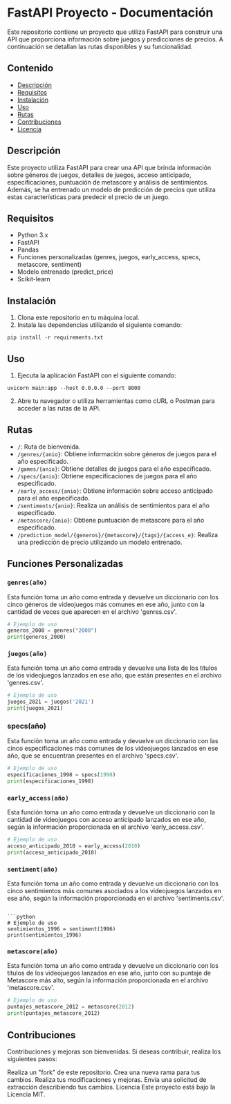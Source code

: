 # FastAPI Proyecto - Documentación

Este repositorio contiene un proyecto que utiliza FastAPI para construir una API que proporciona información sobre juegos y predicciones de precios. A continuación se detallan las rutas disponibles y su funcionalidad.

## Contenido

- [Descripción](#descripción)
- [Requisitos](#requisitos)
- [Instalación](#instalación)
- [Uso](#uso)
- [Rutas](#rutas)
- [Contribuciones](#contribuciones)
- [Licencia](#licencia)

## Descripción

Este proyecto utiliza FastAPI para crear una API que brinda información sobre géneros de juegos, detalles de juegos, acceso anticipado, especificaciones, puntuación de metascore y análisis de sentimientos. Además, se ha entrenado un modelo de predicción de precios que utiliza estas características para predecir el precio de un juego.

## Requisitos

- Python 3.x
- FastAPI
- Pandas
- Funciones personalizadas (genres, juegos, early_access, specs, metascore, sentiment)
- Modelo entrenado (predict_price)
- Scikit-learn

## Instalación

1. Clona este repositorio en tu máquina local.
2. Instala las dependencias utilizando el siguiente comando:

```
pip install -r requirements.txt
```

## Uso

1. Ejecuta la aplicación FastAPI con el siguiente comando:

```
uvicorn main:app --host 0.0.0.0 --port 8000
```

2. Abre tu navegador o utiliza herramientas como cURL o Postman para acceder a las rutas de la API.

## Rutas

- `/`: Ruta de bienvenida.
- `/genres/{anio}`: Obtiene información sobre géneros de juegos para el año especificado.
- `/games/{anio}`: Obtiene detalles de juegos para el año especificado.
- `/specs/{anio}`: Obtiene especificaciones de juegos para el año especificado.
- `/early_access/{anio}`: Obtiene información sobre acceso anticipado para el año especificado.
- `/sentiments/{anio}`: Realiza un análisis de sentimientos para el año especificado.
- `/metascore/{anio}`: Obtiene puntuación de metascore para el año especificado.
- `/prediction_model/{generos}/{metascore}/{tags}/{access_e}`: Realiza una predicción de precio utilizando un modelo entrenado.

## Funciones Personalizadas

### `genres(año)`

Esta función toma un año como entrada y devuelve un diccionario con los cinco géneros de videojuegos más comunes en ese año, junto con la cantidad de veces que aparecen en el archivo 'genres.csv'.

```python
# Ejemplo de uso
generos_2000 = genres("2000")
print(generos_2000)
```

### `juegos(año)`
Esta función toma un año como entrada y devuelve una lista de los títulos de los videojuegos lanzados en ese año, que están presentes en el archivo 'genres.csv'.

```python
# Ejemplo de uso
juegos_2021 = juegos('2021')
print(juegos_2021)
```

### specs(año)
Esta función toma un año como entrada y devuelve un diccionario con las cinco especificaciones más comunes de los videojuegos lanzados en ese año, que se encuentran presentes en el archivo 'specs.csv'.

```python
# Ejemplo de uso
especificaciones_1998 = specs(1998)
print(especificaciones_1998)
```

### `early_access(año)`
Esta función toma un año como entrada y devuelve un diccionario con la cantidad de videojuegos con acceso anticipado lanzados en ese año, según la información proporcionada en el archivo 'early_access.csv'.

```python
# Ejemplo de uso
acceso_anticipado_2010 = early_access(2010)
print(acceso_anticipado_2010)
```

### `sentiment(año)`
Esta función toma un año como entrada y devuelve un diccionario con los cinco sentimientos más comunes asociados a los videojuegos lanzados en ese año, según la información proporcionada en el archivo 'sentiments.csv'.
```

```python
# Ejemplo de uso
sentimientos_1996 = sentiment(1996)
print(sentimientos_1996)
```

### `metascore(año)`
Esta función toma un año como entrada y devuelve un diccionario con los títulos de los videojuegos lanzados en ese año, junto con su puntaje de Metascore más alto, según la información proporcionada en el archivo 
'metascore.csv'.

```python
# Ejemplo de uso
puntajes_metascore_2012 = metascore(2012)
print(puntajes_metascore_2012)
```

## Contribuciones
Contribuciones y mejoras son bienvenidas. Si deseas contribuir, realiza los siguientes pasos:

Realiza un "fork" de este repositorio.
Crea una nueva rama para tus cambios.
Realiza tus modificaciones y mejoras.
Envía una solicitud de extracción describiendo tus cambios.
Licencia
Este proyecto está bajo la Licencia MIT.



